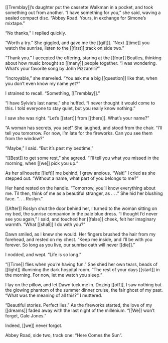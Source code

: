 [[Tremblay]]’s daughter put the cassette Walkman in a pocket, and took something out from another. “I have something for you,” she said, waving a sealed compact disc. “Abbey Road. Yours, in exchange for Simone’s mixtape.”  
  
“No thanks,” I replied quickly.  
  
“Worth a try.” She giggled, and gave me the [[gift]]. “Next [[time]] you watch the sunrise, listen to the [[first]] track on side two.”  
  
“Thank you.” I accepted the offering, staring at the [[four]] Beatles, thinking about how music brought so [[many]] people together. “I was wondering. What’s your favorite song by John Pizzarelli?”  
  
“Incroyable,” she marveled. “You ask me a big [[question]] like that, when you don’t even know my name yet?”  
  
I strained to recall. “Something, [[Tremblay]].”  
  
“I have Sylvie’s last name,” she huffed. “I never thought it would come to this. I told everyone to stay quiet, but you really know nothing.”  
  
I saw she was right. “Let’s [[start]] from [[there]]. What’s your name?”  
  
“A woman has secrets, you see!” She laughed, and stood from the chair. “I’ll tell you tomorrow. For now, I’m late for the fireworks. Can you see them from the window?”  
  
“Maybe,” I said. “But it’s past my bedtime.”  
  
“[[Best]] to get some rest,” she agreed. “I’ll tell you what you missed in the morning, when [[we]] pick you up.”  
  
As her silhouette [[left]] me behind, I grew anxious. “Wait!” I cried as she stepped out. “Without a name, what part of you belongs to me?”  
  
Her hand rested on the handle. “Tomorrow, you’ll know everything about me. Til then, think of me as a beautiful stranger, as . . .” She hid her blushing face. “. . . Roslyn.”  
  
[[After]] Roslyn shut the door behind her, I turned to the woman sitting on my bed, the sunrise companion in the pale blue dress. “I thought I’d never see you again,” I said, and touched her [[false]] cheek, felt her imaginary warmth. “What [[shall]] I do with you?”  
  
Dawn smiled, as I knew she would. Her fingers brushed the hair from my forehead, and rested on my chest. “Keep me inside, and I’ll be with you forever. So long as you live, our sunrise oath will never [[die]].”  
  
I nodded, and wept. “Life is so long.”  
  
“[[Time]] flies when you’re having fun.” She shed her own tears, beads of [[light]] illumining the dark hospital room. “The rest of your days [[start]] in the morning. For now, let me watch you sleep.”  
  
I lay on the pillow, and let Dawn tuck me in. Dozing [[off]], I saw nothing but the glowing phantom of the summer dinner cruise, the fair ghost of my past. “What was the meaning of all this?” I muttered.  
  
“Beautiful stories. Perfect lies.” As the fireworks started, the love of my [[dreams]] faded away with the last night of the millenium. “[[We]] won’t forget, Gale Jones.”  
  
Indeed, [[we]] never forgot.  
  
  
  
Abbey Road, side two, track one: “Here Comes the Sun”.